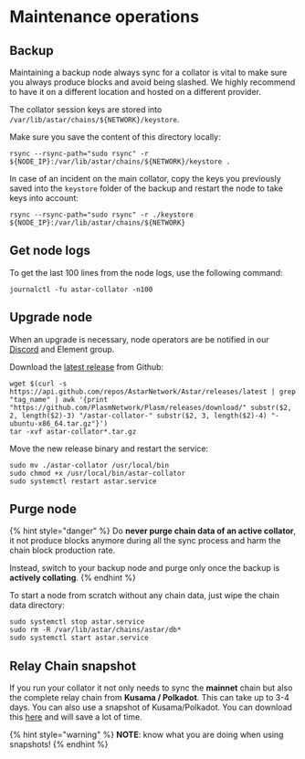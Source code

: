 # Maintenance operations

## Backup

Maintaining a backup node always sync for a collator is vital to make sure you always produce blocks and avoid being slashed. We highly recommend to have it on a different location and hosted on a different provider.

The collator session keys are stored into `/var/lib/astar/chains/${NETWORK}/keystore`.

Make sure you save the content of this directory locally:

```
rsync --rsync-path="sudo rsync" -r ${NODE_IP}:/var/lib/astar/chains/${NETWORK}/keystore .
```

In case of an incident on the main collator, copy the keys you previously saved into the `keystore` folder of the backup and restart the node to take keys into account:

```
rsync --rsync-path="sudo rsync" -r ./keystore ${NODE_IP}:/var/lib/astar/chains/${NETWORK}
```

## Get node logs

To get the last 100 lines from the node logs, use the following command:

```
journalctl -fu astar-collator -n100
```

## Upgrade node

When an upgrade is necessary, node operators are be notified in our [Discord](https://discord.gg/Z3nC9U4) and Element group.

Download the [latest release](https://github.com/AstarNetwork/Astar/releases/latest) from Github:

```
wget $(curl -s https://api.github.com/repos/AstarNetwork/Astar/releases/latest | grep "tag_name" | awk '{print "https://github.com/PlasmNetwork/Plasm/releases/download/" substr($2, 2, length($2)-3) "/astar-collator-" substr($2, 3, length($2)-4) "-ubuntu-x86_64.tar.gz"}')
tar -xvf astar-collator*.tar.gz
```

Move the new release binary and restart the service:

```
sudo mv ./astar-collator /usr/local/bin
sudo chmod +x /usr/local/bin/astar-collator
sudo systemctl restart astar.service
```

## Purge node

{% hint style="danger" %}
Do **never purge chain data of an active collator**, it not produce blocks anymore during all the sync process and harm the chain block production rate.

Instead, switch to your backup node and purge only once the backup is **actively collating**.
{% endhint %}

To start a node from scratch without any chain data, just wipe the chain data directory:

```
sudo systemctl stop astar.service
sudo rm -R /var/lib/astar/chains/astar/db*
sudo systemctl start astar.service
```

## Relay Chain snapshot

If you run your collator it not only needs to sync the **mainnet** chain but also the complete relay chain from **Kusama / Polkadot**. This can take up to 3-4 days. You can also use a snapshot of Kusama/Polkadot. You can download this [here](https://polkashots.io) and will save a lot of time.

{% hint style="warning" %}
**NOTE**: know what you are doing when using snapshots!
{% endhint %}

